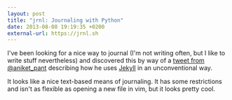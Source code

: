```yaml
---
layout: post
title: "jrnl: Journaling with Python"
date: 2013-08-08 19:19:35 +0200
external-url: https://jrnl.sh
---
```


I've been looking for a nice way to journal (I'm not writing often, but I like
to write stuff nevertheless) and discovered this by way of a [tweet from
@aniket_pant][] describing how he uses [Jekyll][] in an unconventional way.

It looks like a nice text-based means of journaling. It has some restrictions
and isn't as flexible as opening a new file in vim, but it looks pretty cool.

[tweet from @aniket_pant]: https://twitter.com/aniket_pant/status/365465707951038465
[Jekyll]: https://jekyllrb.com
